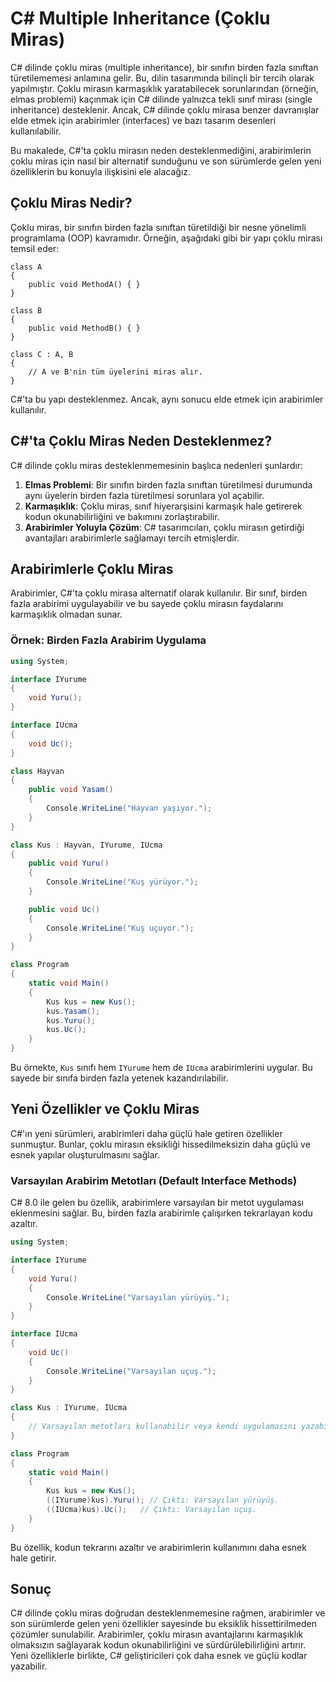 # C# Multiple Inheritance (Çoklu Miras)

C# dilinde çoklu miras (multiple inheritance), bir sınıfın birden fazla sınıftan türetilememesi anlamına gelir. Bu, dilin tasarımında bilinçli bir tercih olarak yapılmıştır. Çoklu mirasın karmaşıklık yaratabilecek sorunlarından (örneğin, elmas problemi) kaçınmak için C# dilinde yalnızca tekli sınıf mirası (single inheritance) desteklenir. Ancak, C# dilinde çoklu mirasa benzer davranışlar elde etmek için arabirimler (interfaces) ve bazı tasarım desenleri kullanılabilir.

Bu makalede, C#'ta çoklu mirasın neden desteklenmediğini, arabirimlerin çoklu miras için nasıl bir alternatif sunduğunu ve son sürümlerde gelen yeni özelliklerin bu konuyla ilişkisini ele alacağız.

## Çoklu Miras Nedir?
Çoklu miras, bir sınıfın birden fazla sınıftan türetildiği bir nesne yönelimli programlama (OOP) kavramıdır. Örneğin, aşağıdaki gibi bir yapı çoklu mirası temsil eder:

```plaintext
class A
{
    public void MethodA() { }
}

class B
{
    public void MethodB() { }
}

class C : A, B
{
    // A ve B'nin tüm üyelerini miras alır.
}
```

C#'ta bu yapı desteklenmez. Ancak, aynı sonucu elde etmek için arabirimler kullanılır.

## C#'ta Çoklu Miras Neden Desteklenmez?
C# dilinde çoklu miras desteklenmemesinin başlıca nedenleri şunlardır:

1. **Elmas Problemi**: Bir sınıfın birden fazla sınıftan türetilmesi durumunda aynı üyelerin birden fazla türetilmesi sorunlara yol açabilir.
2. **Karmaşıklık**: Çoklu miras, sınıf hiyerarşisini karmaşık hale getirerek kodun okunabilirliğini ve bakımını zorlaştırabilir.
3. **Arabirimler Yoluyla Çözüm**: C# tasarımcıları, çoklu mirasın getirdiği avantajları arabirimlerle sağlamayı tercih etmişlerdir.

## Arabirimlerle Çoklu Miras
Arabirimler, C#'ta çoklu mirasa alternatif olarak kullanılır. Bir sınıf, birden fazla arabirimi uygulayabilir ve bu sayede çoklu mirasın faydalarını karmaşıklık olmadan sunar.

### Örnek: Birden Fazla Arabirim Uygulama

```csharp
using System;

interface IYurume
{
    void Yuru();
}

interface IUcma
{
    void Uc();
}

class Hayvan
{
    public void Yasam()
    {
        Console.WriteLine("Hayvan yaşıyor.");
    }
}

class Kus : Hayvan, IYurume, IUcma
{
    public void Yuru()
    {
        Console.WriteLine("Kuş yürüyor.");
    }

    public void Uc()
    {
        Console.WriteLine("Kuş uçuyor.");
    }
}

class Program
{
    static void Main()
    {
        Kus kus = new Kus();
        kus.Yasam();
        kus.Yuru();
        kus.Uc();
    }
}
```

Bu örnekte, `Kus` sınıfı hem `IYurume` hem de `IUcma` arabirimlerini uygular. Bu sayede bir sınıfa birden fazla yetenek kazandırılabilir.

## Yeni Özellikler ve Çoklu Miras
C#'ın yeni sürümleri, arabirimleri daha güçlü hale getiren özellikler sunmuştur. Bunlar, çoklu mirasın eksikliği hissedilmeksizin daha güçlü ve esnek yapılar oluşturulmasını sağlar.

### Varsayılan Arabirim Metotları (Default Interface Methods)
C# 8.0 ile gelen bu özellik, arabirimlere varsayılan bir metot uygulaması eklenmesini sağlar. Bu, birden fazla arabirimle çalışırken tekrarlayan kodu azaltır.

```csharp
using System;

interface IYurume
{
    void Yuru()
    {
        Console.WriteLine("Varsayılan yürüyüş.");
    }
}

interface IUcma
{
    void Uc()
    {
        Console.WriteLine("Varsayılan uçuş.");
    }
}

class Kus : IYurume, IUcma
{
    // Varsayılan metotları kullanabilir veya kendi uygulamasını yazabilir.
}

class Program
{
    static void Main()
    {
        Kus kus = new Kus();
        ((IYurume)kus).Yuru(); // Çıktı: Varsayılan yürüyüş.
        ((IUcma)kus).Uc();   // Çıktı: Varsayılan uçuş.
    }
}
```

Bu özellik, kodun tekrarını azaltır ve arabirimlerin kullanımını daha esnek hale getirir.

## Sonuç
C# dilinde çoklu miras doğrudan desteklenmemesine rağmen, arabirimler ve son sürümlerde gelen yeni özellikler sayesinde bu eksiklik hissettirilmeden çözümler sunulabilir. Arabirimler, çoklu mirasın avantajlarını karmaşıklık olmaksızın sağlayarak kodun okunabilirliğini ve sürdürülebilirliğini artırır. Yeni özelliklerle birlikte, C# geliştiricileri çok daha esnek ve güçlü kodlar yazabilir.

